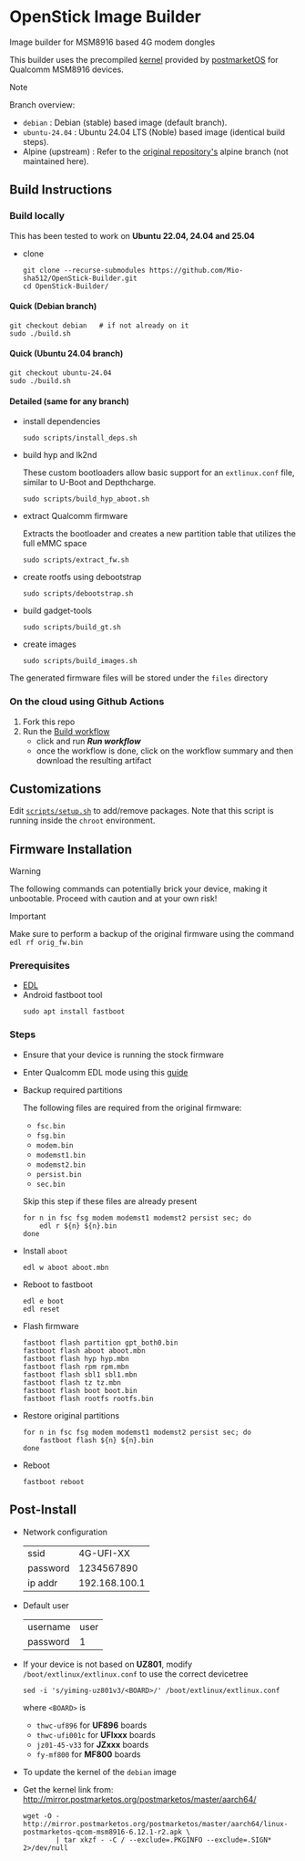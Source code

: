 # OpenStick Image Builder
Image builder for MSM8916 based 4G modem dongles

This builder uses the precompiled [kernel](https://pkgs.postmarketos.org/package/master/postmarketos/aarch64/linux-postmarketos-qcom-msm8916) provided by [postmarketOS](https://postmarketos.org/) for Qualcomm MSM8916 devices.

> [!NOTE]
> Branch overview:
> - `debian`  : Debian (stable) based image (default branch).
> - `ubuntu-24.04` : Ubuntu 24.04 LTS (Noble) based image (identical build steps).
> - Alpine (upstream) : Refer to the [original repository's](https://github.com/kinsamanka/OpenStick-Builder/tree/alpine) alpine branch (not maintained here).

## Build Instructions
### Build locally
This has been tested to work on **Ubuntu 22.04, 24.04 and 25.04**
- clone
  ```shell
  git clone --recurse-submodules https://github.com/Mio-sha512/OpenStick-Builder.git
  cd OpenStick-Builder/
  ```
#### Quick (Debian branch)
```shell
git checkout debian   # if not already on it
sudo ./build.sh
```
#### Quick (Ubuntu 24.04 branch)
```shell
git checkout ubuntu-24.04
sudo ./build.sh
```
#### Detailed (same for any branch)
- install dependencies
  ```shell
  sudo scripts/install_deps.sh
  ```
- build hyp and lk2nd

  These custom bootloaders allow basic support for an `extlinux.conf` file, similar to U-Boot and Depthcharge.
  ```shell
  sudo scripts/build_hyp_aboot.sh
  ```
- extract Qualcomm firmware

  Extracts the bootloader and creates a new partition table that utilizes the full eMMC space
  ```shell
  sudo scripts/extract_fw.sh
  ```
- create rootfs using debootstrap
  ```shell
  sudo scripts/debootstrap.sh
  ```

- build gadget-tools
  ```shell
  sudo scripts/build_gt.sh
  ```
- create images
  ```shell
  sudo scripts/build_images.sh
  ```

The generated firmware files will be stored under the `files` directory

### On the cloud using Github Actions
1. Fork this repo
2. Run the [Build workflow](../../actions/workflows/build.yml)
   - click and run ***Run workflow***
   - once the workflow is done, click on the workflow summary and then download the resulting artifact

## Customizations
Edit [`scripts/setup.sh`](scripts/setup.sh) to add/remove packages. Note that this script is running inside the `chroot` environment.

## Firmware Installation
> [!WARNING]  
> The following commands can potentially brick your device, making it unbootable. Proceed with caution and at your own risk!

> [!IMPORTANT]  
> Make sure to perform a backup of the original firmware using the command `edl rf orig_fw.bin`

### Prerequisites
- [EDL](https://github.com/bkerler/edl)
- Android fastboot tool
  ```
  sudo apt install fastboot
  ```

### Steps
- Ensure that your device is running the stock firmware
- Enter Qualcomm EDL mode using this [guide](https://wiki.postmarketos.org/wiki/Zhihe_series_LTE_dongles_(generic-zhihe)#How_to_enter_flash_mode)
- Backup required partitions

  The following files are required from the original firmware:

     - `fsc.bin`
     - `fsg.bin`
     - `modem.bin`
     - `modemst1.bin`
     - `modemst2.bin`
     - `persist.bin`
     - `sec.bin`

  Skip this step if these files are already present
  ```shell
  for n in fsc fsg modem modemst1 modemst2 persist sec; do
      edl r ${n} ${n}.bin
  done
  ```
- Install `aboot`
  ```shell
  edl w aboot aboot.mbn
  ```
- Reboot to fastboot
  ```shell
  edl e boot
  edl reset
  ```
- Flash firmware
  ```shell
  fastboot flash partition gpt_both0.bin
  fastboot flash aboot aboot.mbn
  fastboot flash hyp hyp.mbn
  fastboot flash rpm rpm.mbn
  fastboot flash sbl1 sbl1.mbn
  fastboot flash tz tz.mbn
  fastboot flash boot boot.bin
  fastboot flash rootfs rootfs.bin
  ```
- Restore original partitions
  ```shell
  for n in fsc fsg modem modemst1 modemst2 persist sec; do
      fastboot flash ${n} ${n}.bin
  done
  ```
- Reboot
  ```shell
  fastboot reboot
  ```

## Post-Install
- Network configuration
  
  |  | |
  | ----- | ---- |
  | ssid | 4G-UFI-XX |
  | password | 1234567890 |
  | ip addr | 192.168.100.1 |

- Default user
  
  | | |
  | ----- | ---- |
  | username | user |
  | password | 1 |
 
- If your device is not based on **UZ801**, modify `/boot/extlinux/extlinux.conf` to use the correct devicetree
  ```shell
  sed -i 's/yiming-uz801v3/<BOARD>/' /boot/extlinux/extlinux.conf
  ```

  where `<BOARD>` is
     - `thwc-uf896` for **UF896** boards
     - `thwc-ufi001c` for **UFIxxx** boards
     - `jz01-45-v33` for **JZxxx** boards
     - `fy-mf800` for **MF800** boards


- To update the kernel of the `debian` image
- Get the kernel link from: http://mirror.postmarketos.org/postmarketos/master/aarch64/

  ```shell
  wget -O - http://mirror.postmarketos.org/postmarketos/master/aarch64/linux-postmarketos-qcom-msm8916-6.12.1-r2.apk \
          | tar xkzf - -C / --exclude=.PKGINFO --exclude=.SIGN* 2>/dev/null
  ```
